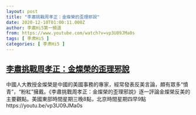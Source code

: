 ```yaml
---
layout: post
title: "李肅挑戰周孝正：金燦榮的歪理邪說"
date: 2020-12-10T01:00:11.000Z
author: 李肅Hi5第一頻道
from: https://www.youtube.com/watch?v=vp3U09JMa0s
tags: [ 李肃Hi5 ]
categories: [ 李肃Hi5 ]
---
```

<!--1607562011000-->
[李肅挑戰周孝正：金燦榮的歪理邪說](https://www.youtube.com/watch?v=vp3U09JMa0s)
------

<div>
中國人大教授金燦榮是中國的美國事務的專家，經常發表反美言論，頗有眾多“憤青”，“粉紅”擁戴。《李肅挑戰周孝正：金燦榮的歪理邪說》逐一評論金燦榮反美的主要觀點。美國東部時間星期三晚8點，北京時間星期四早9點https://youtu.be/vp3U09JMa0s
</div>
